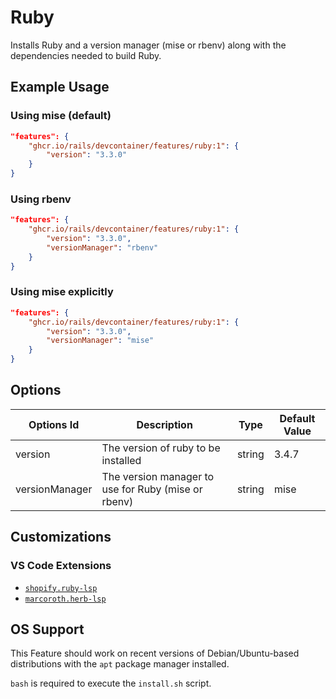 # Ruby

Installs Ruby and a version manager (mise or rbenv) along with the dependencies needed to build Ruby.

## Example Usage

### Using mise (default)

```json
"features": {
    "ghcr.io/rails/devcontainer/features/ruby:1": {
        "version": "3.3.0"
    }
}
```

### Using rbenv

```json
"features": {
    "ghcr.io/rails/devcontainer/features/ruby:1": {
        "version": "3.3.0",
        "versionManager": "rbenv"
    }
}
```

### Using mise explicitly

```json
"features": {
    "ghcr.io/rails/devcontainer/features/ruby:1": {
        "version": "3.3.0",
        "versionManager": "mise"
    }
}
```

## Options

| Options Id | Description | Type | Default Value |
|-----|-----|-----|-----|
| version | The version of ruby to be installed | string | 3.4.7 |
| versionManager | The version manager to use for Ruby (mise or rbenv) | string | mise |

## Customizations

### VS Code Extensions

- [`shopify.ruby-lsp`](https://marketplace.visualstudio.com/items?itemName=Shopify.ruby-lsp)
- [`marcoroth.herb-lsp`](https://marketplace.visualstudio.com/items?itemName=marcoroth.herb-lsp)

## OS Support

This Feature should work on recent versions of Debian/Ubuntu-based distributions with the `apt` package manager installed.

`bash` is required to execute the `install.sh` script.
